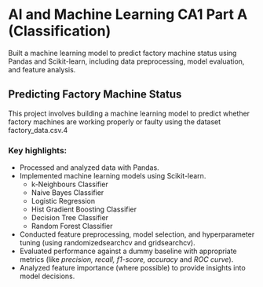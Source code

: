 # AI and Machine Learning CA1 Part A (Classification)
Built a machine learning model to predict factory machine status using Pandas and Scikit-learn, including data preprocessing, model evaluation, and feature analysis.

## Predicting Factory Machine Status
This project involves building a machine learning model to predict whether factory machines are working properly or faulty using the dataset factory_data.csv.4
### Key highlights:
- Processed and analyzed data with Pandas.
- Implemented machine learning models using Scikit-learn.
  - k-Neighbours Classifier
  - Naive Bayes Classifier
  - Logistic Regression
  - Hist Gradient Boosting Classifier
  - Decision Tree Classifier
  - Random Forest Classifier
- Conducted feature preprocessing, model selection, and hyperparameter tuning (using randomizedsearchcv and gridsearchcv).
- Evaluated performance against a dummy baseline with appropriate metrics (like *precision, recall, f1-score, accuracy* and *ROC curve*).
- Analyzed feature importance (where possible) to provide insights into model decisions.
